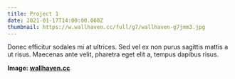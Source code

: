 ```yaml
---
title: Project 1
date: 2021-01-17T14:00:00.000Z
thumbnail: https://w.wallhaven.cc/full/g7/wallhaven-g7jmm3.jpg
---
```

Donec efficitur sodales mi at ultrices. Sed vel ex non purus sagittis mattis a ut risus. Maecenas
ante velit, pharetra eget elit a, tempus dapibus risus.

**Image: [wallhaven.cc](https://whvn.cc/g7jmm3)**
